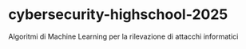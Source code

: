# cybersecurity-highschool-2025
Algoritmi di Machine Learning per la rilevazione di attacchi informatici
